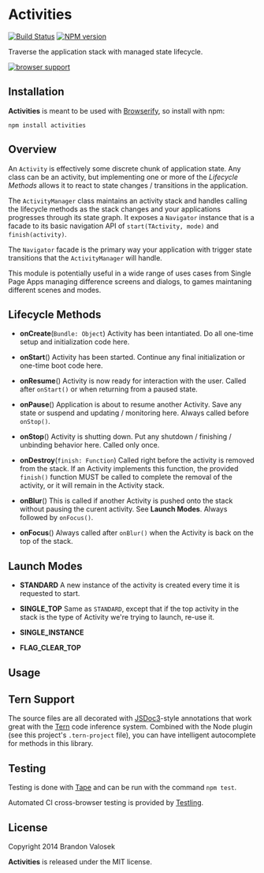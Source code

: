 # Activities

[![Build Status](https://travis-ci.org/bvalosek/activities.png?branch=master)](https://travis-ci.org/bvalosek/activities)
[![NPM version](https://badge.fury.io/js/activities.png)](http://badge.fury.io/js/activities)

Traverse the application stack with managed state lifecycle.

[![browser support](https://ci.testling.com/bvalosek/activities.png)](https://ci.testling.com/bvalosek/activities)

## Installation

**Activities** is meant to be used with [Browserify](http://browserify.org/), so
install with npm:

```
npm install activities
```

## Overview

An `Activity` is effectively some discrete chunk of application state. Any
class can be an activity, but implementing one or more of the *Lifecycle
Methods* allows it to react to state changes / transitions in the application.

The `ActivityManager` class maintains an activity stack and handles calling the
lifecycle methods as the stack changes and your applications progresses through
its state graph. It exposes a `Navigator` instance that is a facade to its
basic navigation API of `start(TActivity, mode)` and `finish(activity)`.

The `Navigator` facade is the primary way your application with trigger state
transitions that the `ActivityManager` will handle.

This module is potentially useful in a wide range of uses cases from Single
Page Apps managing difference screens and dialogs, to games maintaning
different scenes and modes.

## Lifecycle Methods

* **onCreate**(`Bundle: Object`) Activity has been intantiated. Do all one-time setup and
  initialization code here.

* **onStart**() Activity has been started. Continue any final initialization or
  one-time boot code here.

* **onResume**() Activity is now ready for interaction with the user. Called
  after `onStart()` or when returning from a paused state.

* **onPause**() Application is about to resume another Activity. Save any state
  or suspend and updating / monitoring here. Always called before `onStop()`.

* **onStop**() Activity is shutting down. Put any shutdown / finishing /
  unbinding behavior here. Called only once.

* **onDestroy**(`finish: Function`) Called right before the activity is removed
  from the stack. If an Activity implements this function, the provided
  `finish()` function MUST be called to complete the removal of the activity,
  or it will remain in the Activity stack.

* **onBlur**() This is called if another Activity is pushed onto the stack
  without pausing the curent activity. See **Launch Modes**. Always followed by `onFocus()`.

* **onFocus**() Always called after `onBlur()` when the Activity is back on the
  top of the stack.

## Launch Modes

* **STANDARD** A new instance of the activity is created every time it is
  requested to start.

* **SINGLE_TOP** Same as `STANDARD`, except that if the top activity in the
  stack is the type of Activity we're trying to launch, re-use it.

* **SINGLE_INSTANCE**

* **FLAG_CLEAR_TOP**

## Usage

## Tern Support

The source files are all decorated with [JSDoc3](http://usejsdoc.org/)-style
annotations that work great with the [Tern](http://ternjs.net/) code inference
system. Combined with the Node plugin (see this project's `.tern-project`
file), you can have intelligent autocomplete for methods in this library.

## Testing

Testing is done with [Tape](http://github.com/substack/tape) and can be run
with the command `npm test`.

Automated CI cross-browser testing is provided by
[Testling](http://ci.testling.com/bvalosek/activities).


## License
Copyright 2014 Brandon Valosek

**Activities** is released under the MIT license.


